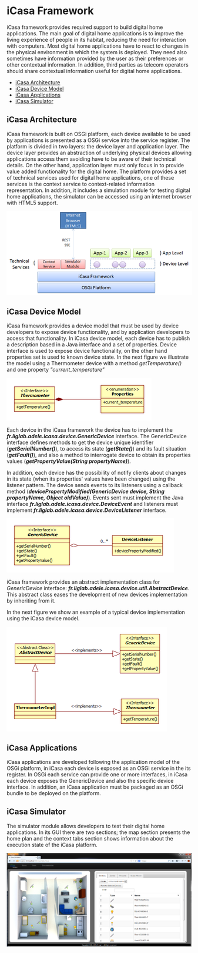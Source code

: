 # iCasa Framework

iCasa framework provides required support to build digital home applications. The main goal of digital home applications is to improve the living experience of people in its habitat, reducing the need for interaction with computers. Most digital home applications have to react to changes in the physical environment in which the system is deployed. They need also sometimes have information provided by the user as their preferences or other contextual information. In addition, third parties as telecom operators should share contextual information useful for digital home applications.

- [iCasa Architecture](#Architecture)
- [iCasa Device Model](#Model)
- [iCasa Applications](#Applications)
- [iCasa Simulator](#Simulator)

<a name="Architecture"></a>
## iCasa Architecture
iCasa framework is built on OSGi platform, each device available to be used by applications is presented as a OSGi service into the service register. The platform is divided in two layers: the device layer and application layer. The device layer provides an abstraction of underlying physical devices allowing applications access them avoiding have to be aware of their technical details. On the other hand, application layer must only focus in to provide value added functionality for the digital home. 
The platform provides a set of technical services used for digital home applications, one of these services is the context service to context-related information representation. In addition, it includes a simulation module for testing digital home applications, the simulator can be accessed using an internet browser with HTML5 support.
   
![iCasa Architecture](overview/architecture.png "iCasa Architecture")



<a name="Model"></a>   
## iCasa Device Model

iCasa framework provides a device model that must be used by device developers to expose device functionality, and by application developers to access that functionality. In iCasa device model, each device has to publish a description based in a Java interface and a set of properties. Device interface is used to expose device functionality, on the other hand properties set is used to known device state. In the next figure we illustrate the model using a Thermometer device with a method _getTemperature()_ and one property _"current_temperature"_

![Thermometer Device Model](overview/thermometer.png "Thermometer Device Model")

Each device in the iCasa framework the device has to implement the ___fr.liglab.adele.icasa.device.GenericDevice___ interface. The GenericDevice interface defines methods to get the device unique identifier (___getSerialNumber()___), to access its state (___getState()___) and its fault situation (___getFault()___), and also a method to interrogate device to obtain its properties values (___getPropertyValue(String propertyName)___).

In addition, each device has the possibility of notify clients about changes in its state (when its properties' values have been changed) using the listener pattern. The device sends events to its listeners using a callback method (___devicePropertyModified(GenericDevice device, String propertyName, Object oldValue)___). Events sent must implement the Java interface ___fr.liglab.adele.icasa.device.DeviceEvent___ and listeners must implement ___fr.liglab.adele.icasa.device.DeviceListener___ interface.

![Device Listener Mechanism](overview/listener.png "Device Listener Mechanism")

iCasa framework provides an abstract implementation class for _GenericDevice_ interface: ___fr.liglab.adele.icasa.device.util.AbstractDevice___. This abstract class eases the development of new devices implementation by inheriting from it. 

In the next figure we show an example of a typical device implementation using the iCasa device model. 

![Device Typical Implementation](overview/implementation.png "Device Typical Implementation")
   
<a name="Applications"></a>      
## iCasa Applications

iCasa applications are developed following the application model of the OSGi platform, in iCasa each device is exposed as an OSGi service in the its register. In OSGi each service can provide one or more interfaces, in iCasa each device exposes the GenericDevice and also the specific device interface.
In addition, an iCasa application must be packaged as an OSGi bundle to be deployed on the platform.
   
<a name="Simulator"></a>   
## iCasa Simulator

The simulator module allows developers to test their digital home applications. In its GUI there are two sections; the map section presents the home plan and the context tabs section shows information about the execution state of the iCasa platform. 

![iCasa Simulator GUI](overview/simulator.png "iCasa Simulator GUI")


